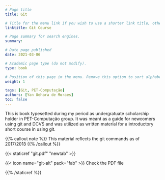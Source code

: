 ```yaml
---
# Page title
title: Git

# Title for the menu link if you wish to use a shorter link title, otherwise remove this option.
linktitle: Git Course

# Page summary for search engines.
summary: 

# Date page published
date: 2021-03-06

# Academic page type (do not modify).
type: book

# Position of this page in the menu. Remove this option to sort alphabetically.
weight: 1

tags: [Git, PET-Computação]
authors: [Yan Uehara de Moraes]
toc: false
---
```


This is book typesetted during my period as undergratuate scholarship holder in PET-Computação group. It was meant as a guide for newcomers using git and DCVS and was utilized as written material for a introductory short course in using git.

{{% callout note %}}
This material reflects the git commands as of 2017/2018
{{% /callout %}}

{{< staticref "git.pdf" "newtab" >}}

{{< icon name="git-alt" pack="fab" >}} Check the PDF file

{{% /staticref %}}